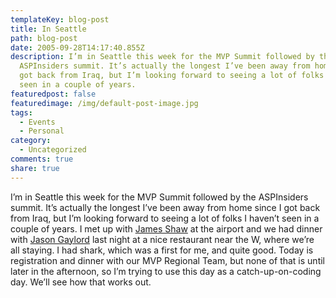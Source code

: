 ```yaml
---
templateKey: blog-post
title: In Seattle
path: blog-post
date: 2005-09-28T14:17:40.855Z
description: I’m in Seattle this week for the MVP Summit followed by the
  ASPInsiders summit. It’s actually the longest I’ve been away from home since I
  got back from Iraq, but I’m looking forward to seeing a lot of folks I haven’t
  seen in a couple of years.
featuredpost: false
featuredimage: /img/default-post-image.jpg
tags:
  - Events
  - Personal
category:
  - Uncategorized
comments: true
share: true
---
```

<!--StartFragment-->

I’m in Seattle this week for the MVP Summit followed by the ASPInsiders summit. It’s actually the longest I’ve been away from home since I got back from Iraq, but I’m looking forward to seeing a lot of folks I haven’t seen in a couple of years. I met up with [James Shaw](http://www.coveryourasp.net/) at the airport and we had dinner with [Jason Gaylord](http://weblogs.asp.net/jgaylord) last night at a nice restaurant near the W, where we’re all staying. I had shark, which was a first for me, and quite good. Today is registration and dinner with our MVP Regional Team, but none of that is until later in the afternoon, so I’m trying to use this day as a catch-up-on-coding day. We’ll see how that works out.

<!--EndFragment-->